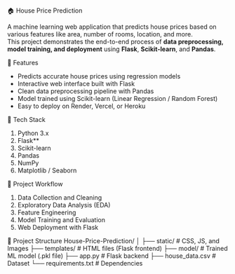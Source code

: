  🏠 House Price Prediction

A machine learning web application that predicts house prices based on various features like area, number of rooms, location, and more.  
This project demonstrates the end-to-end process of **data preprocessing, model training, and deployment** using **Flask**, **Scikit-learn**, and **Pandas**.


🚀 Features
- Predicts accurate house prices using regression models  
- Interactive web interface built with Flask  
- Clean data preprocessing pipeline with Pandas  
- Model trained using Scikit-learn (Linear Regression / Random Forest)  
- Easy to deploy on Render, Vercel, or Heroku  


🧠 Tech Stack
 1. Python 3.x
 2. Flask**
 3. Scikit-learn
 4.  Pandas
 5.  NumPy
 6.  Matplotlib / Seaborn


 🧩 Project Workflow
1. Data Collection and Cleaning  
2. Exploratory Data Analysis (EDA)  
3. Feature Engineering  
4. Model Training and Evaluation  
5. Web Deployment with Flask  

📂 Project Structure
House-Price-Prediction/
│
├── static/ # CSS, JS, and Images
├── templates/ # HTML files (Flask frontend)
├── model/ # Trained ML model (.pkl file)
├── app.py # Flask backend
├── house_data.csv # Dataset
└── requirements.txt # Dependencies
